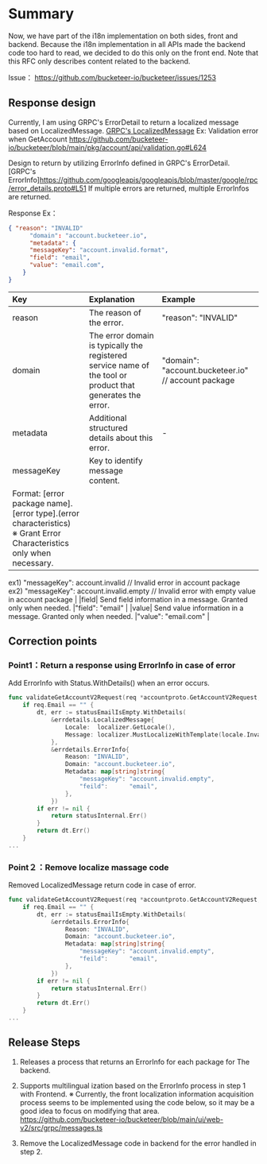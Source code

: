 # Summary

Now, we have part of the i18n implementation on both sides, front and backend. Because the i18n implementation in all APIs made the backend code too hard to read, we decided to do this only on the front end.
Note that this RFC only describes content related to the backend.

Issue：
https://github.com/bucketeer-io/bucketeer/issues/1253

## Response design
Currently, I am using GRPC's ErrorDetail to return a localized message based on LocalizedMessage.
[GRPC's LocalizedMessage](https://github.com/googleapis/googleapis/blob/master/google/rpc/error_details.proto#L290)
Ex: Validation error when GetAccount
https://github.com/bucketeer-io/bucketeer/blob/main/pkg/account/api/validation.go#L624

Design to return by utilizing ErrorInfo defined in GRPC's ErrorDetail.
[GRPC's ErrorInfo]https://github.com/googleapis/googleapis/blob/master/google/rpc/error_details.proto#L51
If multiple errors are returned, multiple ErrorInfos are returned.

Response Ex：
```json
{ "reason": "INVALID"
	  "domain": "account.bucketeer.io",
	  "metadata": {
      "messageKey": "account.invalid.format",
      "field": "email",
      "value": "email.com",
    }
}
```
| Key | Explanation | Example |
|:---|:---|:---|
|reason|The reason of the error.|"reason": "INVALID"|
|domain|The error domain is typically the registered service name of the tool or product that generates the error. |"domain": "account.bucketeer.io"  // account package|
|metadata| Additional structured details about this error. |- |
|messageKey| Key to identify message content.<br/>
Format: [error package name].[error type].(error characteristics)<br/>※ Grant Error Characteristics only when necessary. |
ex1) "messageKey": account.invalid // Invalid error in account package<br/>
ex2) "messageKey": account.invalid.empty // Invalid error with empty value in account package |
|field| Send field information in a message. Granted only when needed. |"field": "email" |
|value| Send value information in a message. Granted only when needed. |"value": "email.com" |


## Correction points
### Point1：Return a response using ErrorInfo in case of error
Add ErrorInfo with Status.WithDetails() when an error occurs.
```go
func validateGetAccountV2Request(req *accountproto.GetAccountV2Request, localizer locale.Localizer) error {
	if req.Email == "" {
		dt, err := statusEmailIsEmpty.WithDetails(
			&errdetails.LocalizedMessage{
				Locale:  localizer.GetLocale(),
				Message: localizer.MustLocalizeWithTemplate(locale.InvalidArgumentError, "email"),
			},
			&errdetails.ErrorInfo{
				Reason: "INVALID",
				Domain: "account.bucketeer.io",
				Metadata: map[string]string{
					"messageKey": "account.invalid.empty",
					"feild":      "email",
				},
			})
		if err != nil {
			return statusInternal.Err()
		}
		return dt.Err()
	}
...
```

### Point２：Remove localize massage code
Removed LocalizedMessage return code in case of error.

```go
func validateGetAccountV2Request(req *accountproto.GetAccountV2Request, localizer locale.Localizer) error {
	if req.Email == "" {
		dt, err := statusEmailIsEmpty.WithDetails(
			&errdetails.ErrorInfo{
				Reason: "INVALID",
				Domain: "account.bucketeer.io",
				Metadata: map[string]string{
					"messageKey": "account.invalid.empty",
					"feild":      "email",
				},
			})
		if err != nil {
			return statusInternal.Err()
		}
		return dt.Err()
	}
...
```

## Release Steps
1. Releases a process that returns an ErrorInfo for each package for The backend.
2. Supports multilingual ization based on the ErrorInfo process in step 1 with Frontend.
※ Currently, the front localization information acquisition process seems to be implemented using the code below, so it may be a good idea to focus on modifying that area.
https://github.com/bucketeer-io/bucketeer/blob/main/ui/web-v2/src/grpc/messages.ts

3. Remove the LocalizedMessage code in backend for the error handled in step 2.
